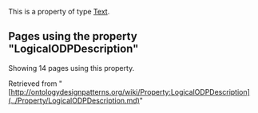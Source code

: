 This is a property of type [Text](../Type/Text.md "Type:Text").




  


## Pages using the property "LogicalODPDescription"


Showing 14 pages using this property.



Retrieved from "[http://ontologydesignpatterns.org/wiki/Property:LogicalODPDescription](../Property/LogicalODPDescription.md)"